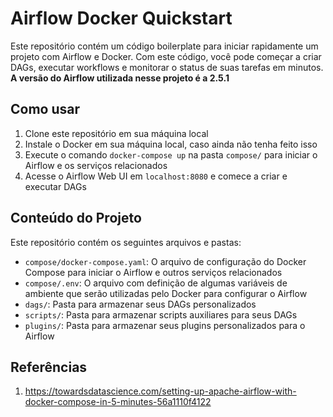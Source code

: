 # Airflow Docker Quickstart

Este repositório contém um código boilerplate para iniciar rapidamente um projeto com Airflow e Docker. Com este código, você pode começar a criar DAGs, executar workflows e monitorar o status de suas tarefas em minutos. **A versão do Airflow utilizada nesse projeto é a 2.5.1**

## Como usar

1. Clone este repositório em sua máquina local
2. Instale o Docker em sua máquina local, caso ainda não tenha feito isso
3. Execute o comando `docker-compose up` na pasta `compose/` para iniciar o Airflow e os serviços relacionados
4. Acesse o Airflow Web UI em `localhost:8080` e comece a criar e executar DAGs

## Conteúdo do Projeto

Este repositório contém os seguintes arquivos e pastas:

- `compose/docker-compose.yaml`: O arquivo de configuração do Docker Compose para iniciar o Airflow e outros serviços relacionados
- `compose/.env`: O arquivo com definição de algumas variáveis de ambiente que serão utilizadas pelo Docker para configurar o Airflow
- `dags/`: Pasta para armazenar seus DAGs personalizados
- `scripts/`: Pasta para armazenar scripts auxiliares para seus DAGs
- `plugins/`: Pasta para armazenar seus plugins personalizados para o Airflow

## Referências

1. https://towardsdatascience.com/setting-up-apache-airflow-with-docker-compose-in-5-minutes-56a1110f4122
